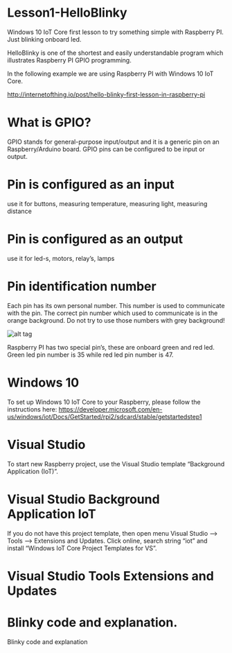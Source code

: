 # Lesson1-HelloBlinky
Windows 10 IoT Core first lesson to try something simple with Raspberry PI. Just blinking onboard led.

HelloBlinky is one of the shortest and easily understandable program which illustrates Raspberry PI GPIO programming.

In the following example we are using Raspberry PI with Windows 10 IoT Core.

http://internetofthing.io/post/hello-blinky-first-lesson-in-raspberry-pi

# What is GPIO?

GPIO stands for general-purpose input/output and it is a generic pin on an Raspberry/Arduino board. GPIO pins can be configured to be input or output.

# Pin is configured as an input

use it for buttons, measuring temperature, measuring light,  measuring distance 

# Pin is configured as an output

use it for led-s, motors, relay’s, lamps

# Pin identification number

Each pin has its own personal number. This number is used to communicate with the pin. The correct pin number which used to communicate is in the orange background. Do not try to use those numbers with grey background!

![alt tag](http://internetofthing.io/posts/files/9f2da784-623e-4753-b521-59ea81b6f2c3.png)

Raspberry PI has two special pin’s, these are onboard green and red led. Green led pin number is 35 while red led pin number is 47.

# Windows 10

To set up Windows 10 IoT Core to your Raspberry, please follow the instructions here: https://developer.microsoft.com/en-us/windows/iot/Docs/GetStarted/rpi2/sdcard/stable/getstartedstep1 

# Visual Studio

To start new Raspberry project, use the Visual Studio template “Background Application (IoT)”.

# Visual Studio Background Application IoT

If you do not have this project template, then open menu Visual Studio –> Tools –> Extensions and Updates. Click online, search string “iot” and install “Windows IoT Core Project Templates for VS”.

# Visual Studio Tools Extensions and Updates


# Blinky code and explanation.

Blinky code and explanation
